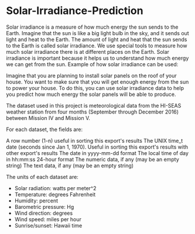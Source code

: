 # Solar-Irradiance-Prediction

Solar irradiance is a measure of how much energy the sun sends to the Earth. Imagine that the sun is like a big light bulb in the sky, and it sends out light and heat to the Earth. The amount of light and heat that the sun sends to the Earth is called solar irradiance. We use special tools to measure how much solar irradiance there is at different places on the Earth. Solar irradiance is important because it helps us to understand how much energy we can get from the sun. Example of how solar irradiance can be used:

Imagine that you are planning to install solar panels on the roof of your house. You want to make sure that you will get enough energy from the sun to power your house. To do this, you can use solar irradiance data to help you predict how much energy the solar panels will be able to produce.

The dataset used in this project is meteorological data from the HI-SEAS weather station from four months (September through December 2016) between Mission IV and Mission V.

For each dataset, the fields are:

A row number (1-n) useful in sorting this export's results The UNIX time_t date (seconds since Jan 1, 1970). Useful in sorting this export's results with other export's results The date in yyyy-mm-dd format The local time of day in hh:mm:ss 24-hour format The numeric data, if any (may be an empty string) The text data, if any (may be an empty string)

The units of each dataset are:

- Solar radiation: watts per meter^2
- Temperature: degrees Fahrenheit
- Humidity: percent
- Barometric pressure: Hg
- Wind direction: degrees
- Wind speed: miles per hour
- Sunrise/sunset: Hawaii time

